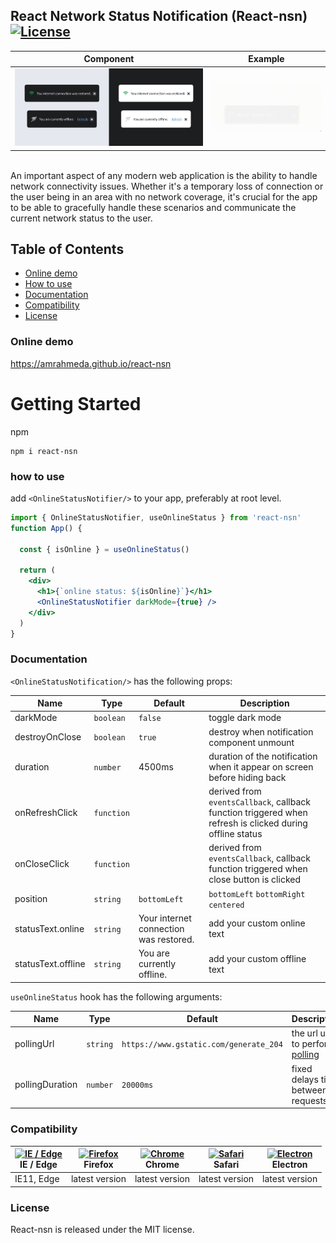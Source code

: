 ## React Network Status Notification (React-nsn) [![License](https://img.shields.io/npm/l/react-nsn)](https://github.com/AmrAhmedA/react-nsn/blob/main/LICENSE)




Component             |  Example
:-------------------------:|:-------------------------:
<img src="https://github.com/AmrAhmedA/react-nsn/blob/dev/example/src/assets/notification-example.jpg" alt="example"/>  |  <img src="https://github.com/AmrAhmedA/react-nsn/blob/dev/example/src/assets/notification-animation.gif" alt="example-animation"/>


<br>
An important aspect of any modern web application is the ability to handle network connectivity issues. Whether it's a temporary loss of connection or the user being in an area with no network coverage, it's crucial for the app to be able to gracefully handle these scenarios and communicate the current network status to the user.

Table of Contents
--
- [Online demo](#online-demo)
- [How to use](#how-to-use)
- [Documentation](#documentation)
- [Compatibility](#compatibility)
- [License](#license)




### Online demo
https://amrahmeda.github.io/react-nsn


# Getting Started

npm
```
npm i react-nsn
```


### how to use

add `<OnlineStatusNotifier/>` to your app, preferably at root level.
```jsx
import { OnlineStatusNotifier, useOnlineStatus } from 'react-nsn'
function App() {

  const { isOnline } = useOnlineStatus()

  return (
    <div>
      <h1>{`online status: ${isOnline}`}</h1>
      <OnlineStatusNotifier darkMode={true} />
    </div>
  )
}
```
  
### Documentation
```<OnlineStatusNotification/>``` has the following props:

| Name         | Type            | Default   | Description                                                                                                                                                               |
|------------  |---------------  |---------  |-------------------------------------------------------------------------------------------------------------------------------------------------------------------------  |
| darkMode        | `boolean`          | `false`   | toggle dark mode |
| destroyOnClose  | `boolean`          | `true`    | destroy when notification component unmount |
| duration        | `number`           | 4500ms    | duration of the notification when it appear on screen before hiding back |
| onRefreshClick  | `function`         |           | derived from <code>eventsCallback</code>, callback function triggered when refresh is clicked during offline status  |
| onCloseClick    | `function`         |           | derived from <code>eventsCallback</code>, callback function triggered when close button is clicked |
| position        | `string`           | `bottomLeft` | `bottomLeft`  `bottomRight`  `centered`  |
| statusText.online   | `string`       | Your internet connection was restored.      | add your custom online text |
| statusText.offline  | `string`       | You are currently offline.      | add your custom offline text

```useOnlineStatus``` hook has the following arguments:

| Name         | Type            | Default   | Description                                                                                                                                                               |
|------------  |---------------  |---------  |-------------------------------------------------------------------------------------------------------------------------------------------------------------------------  |
| pollingUrl        | `string`          | `https://www.gstatic.com/generate_204`   | the url used to perform [polling](https://en.wikipedia.org/wiki/Polling_(computer_science)) | 
| pollingDuration   | `number`          | `20000ms`    | fixed delays time between requests |


### Compatibility

| [<img src="https://raw.githubusercontent.com/alrra/browser-logos/master/src/edge/edge_48x48.png" alt="IE / Edge" width="24px" height="24px" />](http://godban.github.io/browsers-support-badges/)<br>IE / Edge | [<img src="https://raw.githubusercontent.com/alrra/browser-logos/master/src/firefox/firefox_48x48.png" alt="Firefox" width="24px" height="24px" />](http://godban.github.io/browsers-support-badges/)<br>Firefox | [<img src="https://raw.githubusercontent.com/alrra/browser-logos/master/src/chrome/chrome_48x48.png" alt="Chrome" width="24px" height="24px" />](http://godban.github.io/browsers-support-badges/)<br>Chrome | [<img src="https://raw.githubusercontent.com/alrra/browser-logos/master/src/safari/safari_48x48.png" alt="Safari" width="24px" height="24px" />](http://godban.github.io/browsers-support-badges/)<br>Safari | [<img src="https://raw.githubusercontent.com/alrra/browser-logos/master/src/electron/electron_48x48.png" alt="Electron" width="24px" height="24px" />](http://godban.github.io/browsers-support-badges/)<br>Electron |
| -------------------------------------------------------------------------------------------------------------------------------------------------------------------------------------------------------------- | ---------------------------------------------------------------------------------------------------------------------------------------------------------------------------------------------------------------- | ------------------------------------------------------------------------------------------------------------------------------------------------------------------------------------------------------------ | ------------------------------------------------------------------------------------------------------------------------------------------------------------------------------------------------------------ | -------------------------------------------------------------------------------------------------------------------------------------------------------------------------------------------------------------------- |
| IE11, Edge                                                                                                                                                                                                     | latest version                                                                                                                                                                                                   | latest version                                                                                                                                                                                               | latest version                                                                                                                                                                                               | latest version                                                                                                                                                                                                      |



### License
React-nsn is released under the MIT license.
